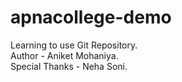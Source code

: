 # apnacollege-demo
Learning to use Git Repository.<br>
Author - Aniket Mohaniya.<br>
Special Thanks - Neha Soni.
